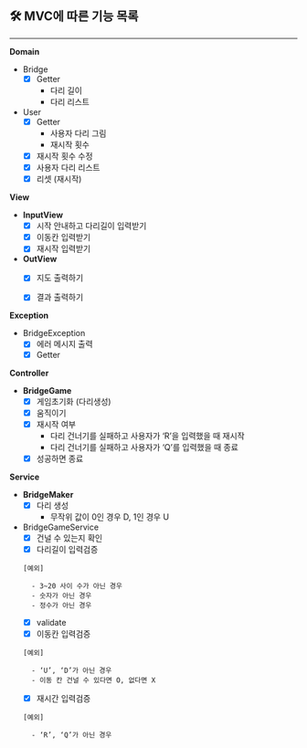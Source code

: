 ## 🛠 MVC에 따른 기능 목록

---

**Domain**

- Bridge
    - [x]  Getter
        - 다리 길이
        - 다리 리스트
- User
    - [x]  Getter
        - 사용자 다리 그림
        - 재시작 횟수
    - [x]  재시작 횟수 수정
    - [x]  사용자 다리 리스트
    - [x]  리셋 (재시작)

**View**

- **InputView**
    - [x]  시작 안내하고 다리길이 입력받기
    - [x]  이동칸 입력받기
    - [x]  재시작 입력받기
- **OutView**
    - [x]  지도 출력하기
    - [x]  결과 출력하기


**Exception**

- BridgeException
    - [x]  에러 메시지 출력
    - [x]  Getter

**Controller**

- ****BridgeGame****
    - [x]  게임초기화 (다리생성)
    - [x]  움직이기
    - [x]  재시작 여부
        - 다리 건너기를 실패하고 사용자가 ‘R’을 입력했을 때 재시작
        - 다리 건너기를 실패하고 사용자가 ‘Q’를 입력했을 때 종료
    - [x]  성공하면 종료

**Service**

- ****BridgeMaker****
    - [x]  다리 생성
        - 무작위 값이 0인 경우 D, 1인 경우 U
- BridgeGameService
    - [x]  건널 수 있는지 확인
    - [x]  다리길이 입력검증

      [예외]

        - 3~20 사이 수가 아닌 경우
        - 숫자가 아닌 경우
        - 정수가 아닌 경우
    - [x]  validate
    - [x]  이동칸 입력검증

      [예외]

        - ‘U’, ‘D’가 아닌 경우
        - 이동 칸 건널 수 있다면 O, 없다면 X
    - [x]  재시간 입력검증

      [예외]

        - ‘R’, ‘Q’가 아닌 경우